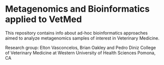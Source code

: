 # Metagenomics and Bioinformatics applied to VetMed
This repository contains info about ad-hoc bioinformatics approaches aimed to analyze metagenomics samples of interest in Veterinary Medicine.

Research group: Elton Vasconcelos, Brian Oakley and Pedro Diniz
College of Veterinary Medicine at Western University of Health Sciences
Pomona, CA
